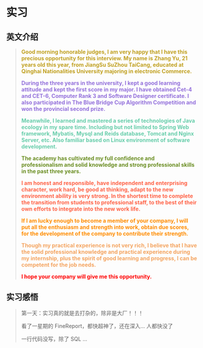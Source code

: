 # 实习



## 英文介绍

> <font color="Cyan2"><strong>Good morning honorable judges, I am very happy that I have this precious opportunity for this interview.  My name is Zhang Yu, 21 years old this year, from JiangSu SuZhou TaiCang, educated at Qinghai Nationalities University majoring in electronic Commerce. </strong></font>
>
> <font color="mediumpurple"><strong>During the three years in the university, I kept a good learning attitude and kept the first score in my major.  I have obtained Cet-4 and CET-6, Computer Rank 3 and Software Designer certificate.  I also participated in The Blue Bridge Cup Algorithm Competition and won the provincial second prize.</strong></font>
>
> <font color="mediumAquamarine"><strong>Meanwhile, I learned and mastered a series of technologies of Java ecology in my spare time. Including but not limited to Spring Web framework, Mybatis, Mysql and Reids database, Tomcat and Nginx Server, etc. Also familiar based on Linux environment of software development.</strong></font>
>
> <font color="olivedrab"><strong>The academy has cultivated my full confidence and professionalism and solid knowledge and strong professional skills in the past three years.</strong></font>
>
> <font color="tomato"><strong> I am honest and responsible, have independent and enterprising character, work hard, be good at thinking, adapt to the new environment ability is very strong. In the shortest time to complete the transition from students to professional staff, to the best of their own efforts to integrate into the new work life.</strong></font>
>
> <font color="darkorange"><strong>lf l am lucky enough to become a member of your company, I will put all the enthusiasm and strength into work, obtain due scores, for the development of the company to contribute their strength.</strong></font>
>
> <font color="sandybrown"><strong>Though my practical experience is not very rich, I believe that I have the solid professional knowledge and practical experience during my internship, plus the spirit of good learning and progress, I can be competent for the job needs.  </strong></font>
>
> <font color="red"><strong>I hope your company will give me this opportunity.</strong></font>



## 实习感悟

> 第一天：实习真的就是去打杂的，除非是大厂！！！
>
> 看了一星期的 FineReport，都快超神了，还在深入…  人都快没了
>
> 一行代码没写，除了 SQL …